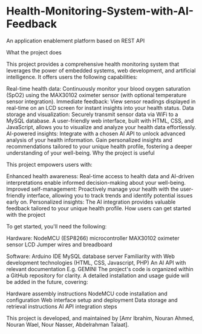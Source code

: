 # Health-Monitoring-System-with-AI-Feedback
An application enablement platform based on REST API

What the project does

This project provides a comprehensive health monitoring system that leverages the power of embedded systems, web development, and artificial intelligence. It offers users the following capabilities:

Real-time health data: Continuously monitor your blood oxygen saturation (SpO2) using the MAX30102 oximeter sensor (with optional temperature sensor integration).
Immediate feedback: View sensor readings displayed in real-time on an LCD screen for instant insights into your health status.
Data storage and visualization: Securely transmit sensor data via WiFi to a MySQL database. A user-friendly web interface, built with HTML, CSS, and JavaScript, allows you to visualize and analyze your health data effortlessly.
AI-powered insights: Integrate with a chosen AI API to unlock advanced analysis of your health information. Gain personalized insights and recommendations tailored to your unique health profile, fostering a deeper understanding of your well-being.
Why the project is useful

This project empowers users with:

Enhanced health awareness: Real-time access to health data and AI-driven interpretations enable informed decision-making about your well-being.
Improved self-management: Proactively manage your health with the user-friendly interface, allowing you to track trends and identify potential issues early on.
Personalized insights: The AI integration provides valuable feedback tailored to your unique health profile.
How users can get started with the project

To get started, you'll need the following:

Hardware:
NodeMCU (ESP8266) microcontroller
MAX30102 oximeter sensor
LCD
Jumper wires and breadboard

Software:
Arduino IDE
MySQL database server
Familiarity with Web development technologies (HTML, CSS, Javascript, PHP)
An AI API with relevant documentation E.g. GEMINI
The project's code is organized within a GitHub repository for clarity. A detailed installation and usage guide will be added in the future, covering:

Hardware assembly instructions
NodeMCU code installation and configuration
Web interface setup and deployment
Data storage and retrieval instructions
AI API integration steps


This project is developed, and maintained by [Amr Ibrahim, Nouran Ahmed, Nouran Wael, Nour Nasser, Abdelrahman Talaat].
